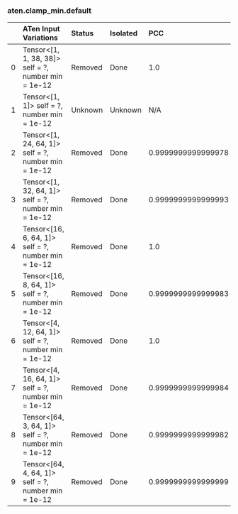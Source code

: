 ### aten.clamp_min.default
|    | ATen Input Variations                                  | Status   | Isolated   | PCC                | Host   |
|---:|:-------------------------------------------------------|:---------|:-----------|:-------------------|:-------|
|  0 | Tensor<[1, 1, 38, 38]> self = ?,<br>number min = 1e-12 | Removed  | Done       | 1.0                | 0      |
|  1 | Tensor<[1, 1]> self = ?,<br>number min = 1e-12         | Unknown  | Unknown    | N/A                | N/A    |
|  2 | Tensor<[1, 24, 64, 1]> self = ?,<br>number min = 1e-12 | Removed  | Done       | 0.9999999999999978 | 0      |
|  3 | Tensor<[1, 32, 64, 1]> self = ?,<br>number min = 1e-12 | Removed  | Done       | 0.9999999999999993 | 0      |
|  4 | Tensor<[16, 6, 64, 1]> self = ?,<br>number min = 1e-12 | Removed  | Done       | 1.0                | 0      |
|  5 | Tensor<[16, 8, 64, 1]> self = ?,<br>number min = 1e-12 | Removed  | Done       | 0.9999999999999983 | 0      |
|  6 | Tensor<[4, 12, 64, 1]> self = ?,<br>number min = 1e-12 | Removed  | Done       | 1.0                | 0      |
|  7 | Tensor<[4, 16, 64, 1]> self = ?,<br>number min = 1e-12 | Removed  | Done       | 0.9999999999999984 | 0      |
|  8 | Tensor<[64, 3, 64, 1]> self = ?,<br>number min = 1e-12 | Removed  | Done       | 0.9999999999999982 | 0      |
|  9 | Tensor<[64, 4, 64, 1]> self = ?,<br>number min = 1e-12 | Removed  | Done       | 0.9999999999999999 | 0      |

